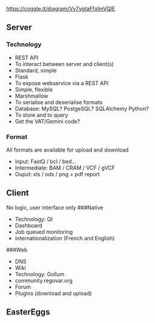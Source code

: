 https://coggle.it/diagram/Vv7ygtaFfxlmVQIE

## Server
### Technology
* REST API
 * To interact between server and client(s)
 * Standard, simple
* Flask
 * To expose webservice via a REST API
 * Simple, flexible
* Marshmallow
 * To serialise and deserialise formats
* Database: MySQL? PostgeSQL? SQLAlchemy Python?
 * To store and to query
 * Get the VAT/Gemini code?

### Format
All formats are available for upload and download
* Input: FastQ / bcl / bed...
* Intermediate: BAM / CRAM / VCF / gVCF
* Ouput: xls / ods / png + pdf report

## Client
No logic, user interface only
###Native
* Technology: Qt
* Dashboard
* Job queued monitoring
* Internationalization (French and English)

###Web
* DNS
* Wiki
 * Technology: Gollum
* community.regovar.org
 * Forum
 * Plugins (download and upload) 

## EasterEggs